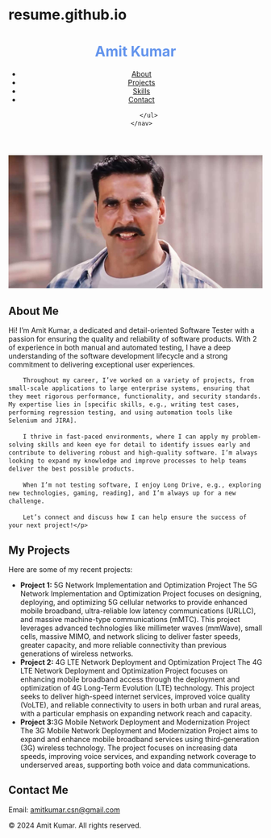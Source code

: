# resume.github.io
<!DOCTYPE html>
<html lang="en">
<head>
    <meta charset="UTF-8">
    <meta name="viewport" content="width=device-width, initial-scale=1.0">
    <title>Your Name - Personal Website</title>
    <link rel="stylesheet" href="./Style.css">
</head>
<body>

    

<header>
    <h1 style="color: cornflowerblue;">Amit Kumar</h1>
    <nav>
        <ul>
            <li><a href="./About.html">About</a></li>
            <li><a href="#projects">Projects</a></li>
            <li><a href="./skills.html">Skills</a></li>
            <li><a href="./contact.html"</a>Contact</a></li>
            
        </ul>
    </nav>
</header>
<div>
<img src="./akshay-kumar-rowdy-rathore-box-office.jpg" class=mypic alt="Description of image">
</div>
<section id="about">
    <h2>About Me</h2>
    <p>Hi! I’m Amit Kumar, a dedicated and detail-oriented Software Tester with a passion for ensuring the quality and reliability of software products. With 2 of experience in both manual and automated testing, I have a deep understanding of the software development lifecycle and a strong commitment to delivering exceptional user experiences.

        Throughout my career, I’ve worked on a variety of projects, from small-scale applications to large enterprise systems, ensuring that they meet rigorous performance, functionality, and security standards. My expertise lies in [specific skills, e.g., writing test cases, performing regression testing, and using automation tools like Selenium and JIRA].
        
        I thrive in fast-paced environments, where I can apply my problem-solving skills and keen eye for detail to identify issues early and contribute to delivering robust and high-quality software. I’m always looking to expand my knowledge and improve processes to help teams deliver the best possible products.
        
        When I’m not testing software, I enjoy Long Drive, e.g., exploring new technologies, gaming, reading], and I’m always up for a new challenge.
        
        Let’s connect and discuss how I can help ensure the success of your next project!</p>
</section>

<section id="projects">
    <h2>My Projects</h2>
    <p>Here are some of my recent projects:</p>
    <ul>
        <li><strong>Project 1:</strong> 5G Network Implementation and Optimization Project
            The 5G Network Implementation and Optimization Project focuses on designing, deploying, and optimizing 5G cellular networks to provide enhanced mobile broadband, ultra-reliable low latency communications (URLLC), and massive machine-type communications (mMTC). This project leverages advanced technologies like millimeter waves (mmWave), small cells, massive MIMO, and network slicing to deliver faster speeds, greater capacity, and more reliable connectivity than previous generations of wireless networks.</li>
        <li><strong>Project 2:</strong> 4G LTE Network Deployment and Optimization Project
            The 4G LTE Network Deployment and Optimization Project focuses on enhancing mobile broadband access through the deployment and optimization of 4G Long-Term Evolution (LTE) technology. This project seeks to deliver high-speed internet services, improved voice quality (VoLTE), and reliable connectivity to users in both urban and rural areas, with a particular emphasis on expanding network reach and capacity.</li>
        <li><strong>Project 3:</strong>3G Mobile Network Deployment and Modernization Project
            The 3G Mobile Network Deployment and Modernization Project aims to expand and enhance mobile broadband services using third-generation (3G) wireless technology. The project focuses on increasing data speeds, improving voice services, and expanding network coverage to underserved areas, supporting both voice and data communications.</li>
    </ul>
</section>

<section id="contact">
    <h2>Contact Me</h2>
    <p>Email: <a href="mailto:your.email@example.com">amitkumar.csn@gmail.com</a></p>
</section>

<footer>
    <p>&copy; 2024 Amit Kumar. All rights reserved.</p>
</footer>

</body>
</html>
